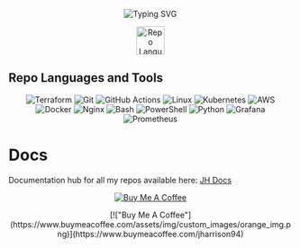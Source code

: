 <p align="center">
  <img src="https://readme-typing-svg.demolab.com?font=Fira+Code&pause=1000&width=435&lines=JH+Documentation+For+My+GitHub+Repos" alt="Typing SVG"/>
</p>

<p align="center">
  <img src="https://media.giphy.com/media/hvRJCLFzcasrR4ia7z/giphy.gif" width="50" alt="Repo Languages and Tools"/>
</p>

## Repo Languages and Tools
<p align="center">
  <img src="https://img.shields.io/badge/-Terraform-623CE4?style=flat&logo=terraform&logoColor=white" alt="Terraform" />
  <img src="https://img.shields.io/badge/-Git-F05032?style=flat&logo=git&logoColor=white" alt="Git" />
  <img src="https://img.shields.io/badge/-GitHub_Actions-2088FF?style=flat&logo=github-actions&logoColor=white" alt="GitHub Actions" />
  <img src="https://img.shields.io/badge/-Linux-FCC624?style=flat&logo=linux&logoColor=black" alt="Linux" />
  <img src="https://img.shields.io/badge/-Kubernetes-326CE5?style=flat&logo=kubernetes&logoColor=white" alt="Kubernetes" />
  <img src="https://img.shields.io/badge/-AWS-232F3E?style=flat&logo=amazon-aws&logoColor=white" alt="AWS" />
  <img src="https://img.shields.io/badge/-Docker-2496ED?style=flat&logo=docker&logoColor=white" alt="Docker" />
  <img src="https://img.shields.io/badge/-Nginx-009639?style=flat&logo=nginx&logoColor=white" alt="Nginx" />
  <img src="https://img.shields.io/badge/-Bash-4EAA25?style=flat&logo=gnu-bash&logoColor=white" alt="Bash" />
  <img src="https://img.shields.io/badge/-PowerShell-5391FE?style=flat&logo=powershell&logoColor=white" alt="PowerShell" />
  <img src="https://img.shields.io/badge/-Python-3776AB?style=flat&logo=python&logoColor=white" alt="Python" />
  <img src="https://img.shields.io/badge/-Grafana-F46800?style=flat&logo=grafana&logoColor=white" alt="Grafana" />
  <img src="https://img.shields.io/badge/-Prometheus-E6522C?style=flat&logo=prometheus&logoColor=white" alt="Prometheus" />
</p>


# Docs
Documentation hub for all my repos available here: [JH Docs](https://joeharrison94.github.io/docs/)

<p align="center">
  <a href="https://www.buymeacoffee.com/jharrison94">
    <img src="https://www.buymeacoffee.com/assets/img/custom_images/orange_img.png" alt="Buy Me A Coffee">
  </a>
</p>



<p align="center">
[!["Buy Me A Coffee"](https://www.buymeacoffee.com/assets/img/custom_images/orange_img.png)](https://www.buymeacoffee.com/jharrison94)
</p>
